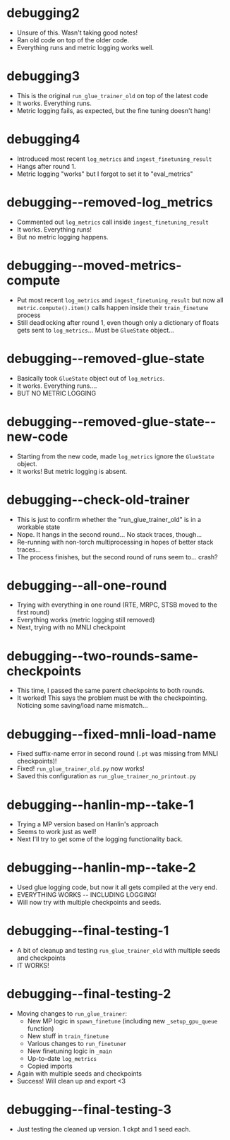 # debugging2
- Unsure of this. Wasn't taking good notes!
- Ran old code on top of the older code.
- Everything runs and metric logging works well.

# debugging3
- This is the original `run_glue_trainer_old` on top of the latest code
- It works. Everything runs.
- Metric logging fails, as expected, but the fine tuning doesn't hang!

# debugging4
- Introduced most recent `log_metrics` and `ingest_finetuning_result`
- Hangs after round 1.
- Metric logging "works" but I forgot to set it to "eval_metrics"

# debugging--removed-log_metrics
- Commented out `log_metrics` call inside `ingest_finetuning_result`
- It works. Everything runs!
- But no metric logging happens.

# debugging--moved-metrics-compute
- Put most recent `log_metrics` and `ingest_finetuning_result` but now all `metric.compute().item()` calls happen inside their `train_finetune` process
- Still deadlocking after round 1, even though only a dictionary of floats gets sent to `log_metrics`... Must be `GlueState` object...

# debugging--removed-glue-state
- Basically took `GlueState` object out of `log_metrics`.
- It works. Everything runs....
- BUT NO METRIC LOGGING

# debugging--removed-glue-state--new-code
- Starting from the new code, made `log_metrics` ignore the `GlueState` object.
- It works! But metric logging is absent.

# debugging--check-old-trainer
- This is just to confirm whether the "run_glue_trainer_old" is in a workable state
- Nope. It hangs in the second round... No stack traces, though...
- Re-running with non-torch multiprocessing in hopes of better stack traces...
- The process finishes, but the second round of runs seem to... crash?

# debugging--all-one-round
- Trying with everything in one round (RTE, MRPC, STSB moved to the first round)
- Everything works (metric logging still removed)
- Next, trying with no MNLI checkpoint

# debugging--two-rounds-same-checkpoints
- This time, I passed the same parent checkpoints to both rounds.
- It worked! This says the problem must be with the checkpointing. Noticing some saving/load name mismatch...

# debugging--fixed-mnli-load-name
- Fixed suffix-name error in second round (`.pt` was missing from MNLI checkpoints)!
- Fixed! `run_glue_trainer_old.py` now works!
- Saved this configuration as `run_glue_trainer_no_printout.py`

# debugging--hanlin-mp--take-1
- Trying a MP version based on Hanlin's approach
- Seems to work just as well!
- Next I'll try to get some of the logging functionality back.

# debugging--hanlin-mp--take-2
- Used glue logging code, but now it all gets compiled at the very end.
- EVERYTHING WORKS -- INCLUDING LOGGING!
- Will now try with multiple checkpoints and seeds.

# debugging--final-testing-1
- A bit of cleanup and testing `run_glue_trainer_old` with multiple seeds and checkpoints
- IT WORKS!

# debugging--final-testing-2
- Moving changes to `run_glue_trainer`:
  - New MP logic in `spawn_finetune` (including new `_setup_gpu_queue` function)
  - New stuff in `train_finetune`
  - Various changes to `run_finetuner`
  - New finetuning logic in `_main`
  - Up-to-date `log_metrics`
  - Copied imports
- Again with multiple seeds and checkpoints
- Success! Will clean up and export <3

# debugging--final-testing-3
- Just testing the cleaned up version. 1 ckpt and 1 seed each.